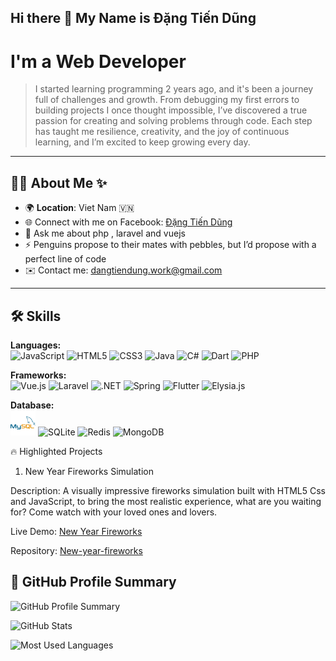 ## Hi there 👋 My Name is Đặng Tiến Dũng 
# I'm a Web Developer

> I started learning programming 2 years ago, and it's been a journey full of challenges and growth. From debugging my first errors to building projects I once thought impossible, I’ve discovered a true passion for creating and solving problems through code. Each step has taught me resilience, creativity, and the joy of continuous learning, and I’m excited to keep growing every day.

---

## 👨‍💻 About Me ✨

- 🌍 **Location**: Viet Nam 🇻🇳 
- 🌐 Connect with me on Facebook: [Đặng Tiến Dũng]([https://www.facebook.com/yourusername](https://www.facebook.com/angtiendung.320735))  
- 💬 Ask me about php , laravel and vuejs 
- ⚡ Penguins propose to their mates with pebbles, but I’d propose with a perfect line of code
- ✉️ Contact me: [dangtiendung.work@gmail.com](dangtiendung257@gmail.com)

---

## 🛠️ Skills

**Languages:**  
<img src="https://cdn.jsdelivr.net/gh/devicons/devicon/icons/javascript/javascript-original.svg" alt="JavaScript" width="40" height="40" />
<img src="https://cdn.jsdelivr.net/gh/devicons/devicon/icons/html5/html5-original.svg" alt="HTML5" width="40" height="40" />
<img src="https://cdn.jsdelivr.net/gh/devicons/devicon/icons/css3/css3-original.svg" alt="CSS3" width="40" height="40" />
<img src="https://cdn.jsdelivr.net/gh/devicons/devicon/icons/java/java-original.svg" alt="Java" width="40" height="40" />
<img src="https://cdn.jsdelivr.net/gh/devicons/devicon/icons/csharp/csharp-original.svg" alt="C#" width="40" height="40" />
<img src="https://cdn.jsdelivr.net/gh/devicons/devicon/icons/dart/dart-original.svg" alt="Dart" width="40" height="40" />
<img src="https://cdn.jsdelivr.net/gh/devicons/devicon/icons/php/php-original.svg" alt="PHP" width="40" height="40" />

**Frameworks:**  
<img src="https://cdn.jsdelivr.net/gh/devicons/devicon/icons/vuejs/vuejs-original.svg" alt="Vue.js" width="40" height="40" />
<img src="https://laravel.com/img/logomark.min.svg" alt="Laravel" width="40" height="40" />
<img src="https://cdn.jsdelivr.net/gh/devicons/devicon/icons/dotnetcore/dotnetcore-original.svg" alt=".NET" width="40" height="40" />
<img src="https://cdn.jsdelivr.net/gh/devicons/devicon/icons/spring/spring-original.svg" alt="Spring" width="40" height="40" />
<img src="https://cdn.jsdelivr.net/gh/devicons/devicon/icons/flutter/flutter-original.svg" alt="Flutter" width="40" height="40" />
<img src="https://elysiajs.com/assets/elysia.svg" alt="Elysia.js" width="40" height="40" />

**Database:**  
<img src="https://raw.githubusercontent.com/devicons/devicon/master/icons/mysql/mysql-original-wordmark.svg" alt="MySQL" width="40" height="40" />
<img src="https://cdn.jsdelivr.net/gh/devicons/devicon/icons/sqlite/sqlite-original.svg" alt="SQLite" width="40" height="40" />
<img src="https://cdn.jsdelivr.net/gh/devicons/devicon/icons/redis/redis-original-wordmark.svg" alt="Redis" width="40" height="40" />
<img src="https://cdn.jsdelivr.net/gh/devicons/devicon/icons/mongodb/mongodb-original-wordmark.svg" alt="MongoDB" width="40" height="40" />

🔥  Highlighted Projects

1. New Year Fireworks Simulation

Description: A visually impressive fireworks simulation built with HTML5 Css and JavaScript, to bring the most realistic experience, what are you waiting for? Come watch with your loved ones and lovers.

Live Demo: [New Year Fireworks](https://dangtiendung1409.github.io/New-year-fireworks/)

Repository: [New-year-fireworks](https://github.com/dangtiendung1409/New-year-fireworks)

## 🚀 GitHub Profile Summary

![GitHub Profile Summary](https://github-profile-summary-cards.vercel.app/api/cards/profile-details?username=dangtiendung1409&theme=radical)

![GitHub Stats](https://github-profile-summary-cards.vercel.app/api/cards/stats?username=dangtiendung1409&theme=radical)

![Most Used Languages](https://github-profile-summary-cards.vercel.app/api/cards/repos-per-language?username=dangtiendung1409&theme=radical)

<!--
**dangtiendung1409/dangtiendung1409** is a ✨ _special_ ✨ repository because its `README.md` (this file) appears on your GitHub profile.

Here are some ideas to get you started:

- 🔭 I’m currently working on ...
- 🌱 I’m currently learning ...
- 👯 I’m looking to collaborate on ...
- 🤔 I’m looking for help with ...
- 💬 Ask me about ...
- 📫 How to reach me: ...
- 😄 Pronouns: ...
- ⚡ Fun fact: ...
-->
